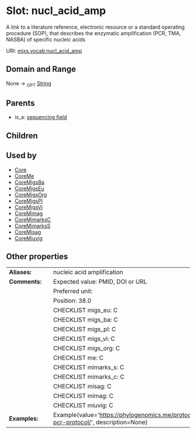 
# Slot: nucl_acid_amp


A link to a literature reference, electronic resource or a standard operating procedure (SOP), that describes the enzymatic amplification (PCR, TMA, NASBA) of specific nucleic acids

URI: [mixs.vocab:nucl_acid_amp](https://w3id.org/mixs/vocab/nucl_acid_amp)


## Domain and Range

None ->  <sub>OPT</sub> [String](types/String.md)

## Parents

 *  is_a: [sequencing field](sequencing_field.md)

## Children


## Used by

 * [Core](Core.md)
 * [CoreMe](CoreMe.md)
 * [CoreMigsBa](CoreMigsBa.md)
 * [CoreMigsEu](CoreMigsEu.md)
 * [CoreMigsOrg](CoreMigsOrg.md)
 * [CoreMigsPl](CoreMigsPl.md)
 * [CoreMigsVi](CoreMigsVi.md)
 * [CoreMimag](CoreMimag.md)
 * [CoreMimarksC](CoreMimarksC.md)
 * [CoreMimarksS](CoreMimarksS.md)
 * [CoreMisag](CoreMisag.md)
 * [CoreMiuvig](CoreMiuvig.md)

## Other properties

|  |  |  |
| --- | --- | --- |
| **Aliases:** | | nucleic acid amplification |
| **Comments:** | | Expected value: PMID, DOI or URL |
|  | | Preferred unit:  |
|  | | Position: 38.0 |
|  | | CHECKLIST migs_eu: C |
|  | | CHECKLIST migs_ba: C |
|  | | CHECKLIST migs_pl: C |
|  | | CHECKLIST migs_vi: C |
|  | | CHECKLIST migs_org: C |
|  | | CHECKLIST me: C |
|  | | CHECKLIST mimarks_s: C |
|  | | CHECKLIST mimarks_c: C |
|  | | CHECKLIST misag: C |
|  | | CHECKLIST mimag: C |
|  | | CHECKLIST miuvig: C |
| **Examples:** | | Example(value='https://phylogenomics.me/protocols/16s-pcr-protocol/', description=None) |

